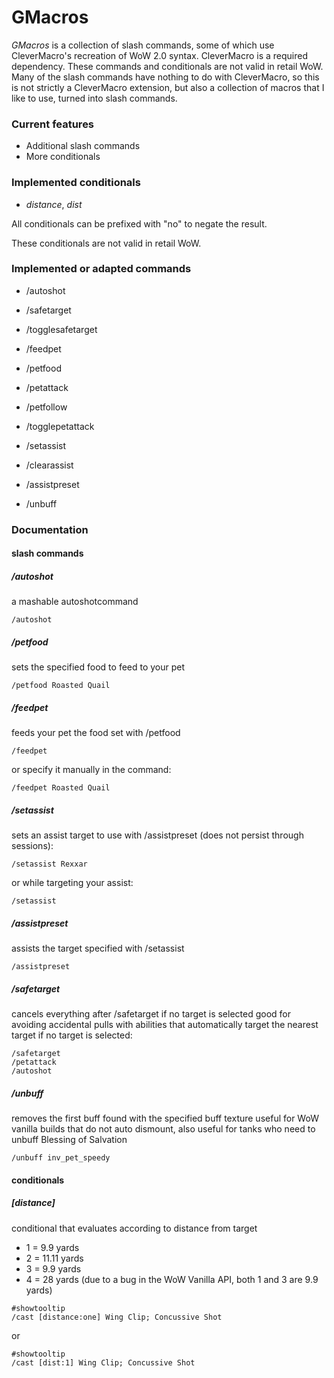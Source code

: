 # GMacros

*GMacros* is a collection of slash commands, some of which use CleverMacro's recreation of WoW 2.0 syntax. CleverMacro is a required dependency. These commands and conditionals are not valid in retail WoW. Many of the slash commands have nothing to do with CleverMacro, so this is not strictly a CleverMacro extension, but also a collection of macros that I like to use, turned into slash commands.

### Current features

* Additional slash commands
* More conditionals

### Implemented conditionals

* *distance*, *dist*

All conditionals can be prefixed with "no" to negate the result.

These conditionals are not valid in retail WoW.

### Implemented or adapted commands

* /autoshot

* /safetarget
* /togglesafetarget

* /feedpet
* /petfood

* /petattack
* /petfollow
* /togglepetattack

* /setassist
* /clearassist
* /assistpreset

* /unbuff

### Documentation

#### slash commands

##### /autoshot
a mashable autoshotcommand
```
/autoshot
```

##### /petfood
sets the specified food to feed to your pet
```
/petfood Roasted Quail
```

##### /feedpet
feeds your pet the food set with /petfood
```
/feedpet
```
or specify it manually in the command:
```
/feedpet Roasted Quail
```

##### /setassist
sets an assist target to use with /assistpreset (does not persist through sessions):
```
/setassist Rexxar
```
or while targeting your assist:
```
/setassist
```

##### /assistpreset
assists the target specified with /setassist
```
/assistpreset
```

##### /safetarget
cancels everything after /safetarget if no target is selected
good for avoiding accidental pulls with abilities that automatically target the nearest target if no target is selected:
```
/safetarget
/petattack
/autoshot
```

##### /unbuff
removes the first buff found with the specified buff texture
useful for WoW vanilla builds that do not auto dismount, also useful for tanks who need to unbuff Blessing of Salvation
```
/unbuff inv_pet_speedy
```

#### conditionals

##### [distance]
conditional that evaluates according to distance from target
* 1 = 9.9 yards
* 2 = 11.11 yards
* 3 = 9.9 yards
* 4 = 28 yards
 (due to a bug in the WoW Vanilla API, both 1 and 3 are 9.9 yards)
```
#showtooltip
/cast [distance:one] Wing Clip; Concussive Shot
```
or
```
#showtooltip
/cast [dist:1] Wing Clip; Concussive Shot
```